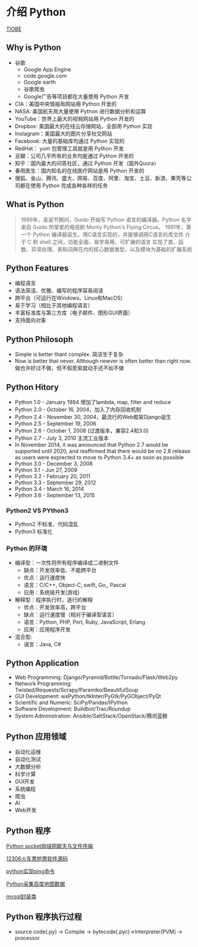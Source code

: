 # 介绍 Python

[TIOBE](https://www.tiobe.com/tiobe-index/)

## Why is Python

* 谷歌
  * Google App Engine
  * code.google.com
  * Google earth
  * 谷歌爬虫
  * Google广告等项目都在大量使用 Python 开发
* CIA：美国中央情报局网站用 Python 开发的
* NASA: 美国航天局大量使用 Python 进行数据分析和运算
* YouTube：世界上最大的视频网站用 Python 开发的
* Dropbox: 美国最大的在线云存储网站，全部用 Python 实现
* Instagram：美国最大的图片分享社交网站
* Facebook: 大量的基础库均通过 Python 实现的
* RedHat： yum 包管理工具就是用 Python 开发
* 豆瓣：公司几乎所有的业务均是通过 Python 开发的
* 知乎：国内最大的问答社区，通过 Python 开发（国外Quora）
* 春雨医生：国内知名的在线医疗网站是用 Python 开发的
* 搜狐、金山、腾讯、盛大、网易、百度、阿里、淘宝、土豆、新浪、果壳等公司都在使用 Python 完成各种各样的任务

## What is Python

> 1989年，圣诞节期间，Guido 开始写 Python 语言的编译器。Python 名字来自 Guido 所挚爱的电视剧 Monty Python's Flying Circus。 1991年，第一个 Python 编译器诞生。用C语言实现的，并能够调用C语言的库文件 介于 C 和 shell 之间，功能全面、易学易用、可扩展的语言 实现了类、函数、异常处理、表和词典在内的核心数据类型，以及模块为基础的扩展系统

## Python Features

* 编程语言
* 语法简洁、优雅、编写的程序容易阅读
* 跨平台（可运行在Windows、Linux和MacOS）
* 易于学习（相比于其他编程语言）
* 丰富标准库与第三方库（电子邮件、图形GUI界面）
* 支持面向对象

## Python Philosoph

* Simple is better thant complex. 简洁生于复杂
* Now is better that never. Although newver is often better than right now. 做也许好过不做，但不假思索就动手还不如不做

## Python Hitory

* Python 1.0 - January 1994 增加了lambda, map, filter and reduce
* Python 2.0 - October 16, 2004，加入了内存回收机制
* Python 2.4 - November 30, 2004，最流行的Web框架Django诞生
* Python 2.5 - September 19, 2006
* Python 2.6 - October 1, 2008 \(过渡版本，兼容2.4和3.0\)
* Python 2.7 - July 3, 2010 主流工业版本
* In November 2014, it was announced that Python 2.7 would be supported until 2020, and reaffirmed that there would be no 2.8 release as users were exprected to move to Python 3.4+ as soon as possible
* Python 3.0 - December 3, 2008
* Python 3.1 - Jun 27, 2009
* Python 3.2 - February 20, 2011
* Python 3.3 - September 29, 2012
* Python 3.4 - March 16, 2014
* Python 3.6 - September 13, 2015

### Python2 VS PYthon3

* Python2 不标准，代码混乱
* Python3 标准化

### Python 的环境

* 编译型：一次性将所有程序编译成二进制文件
  * 缺点：开发效率低、不能跨平台
  * 优点：运行速度快
  * 语言：C/C++, Object-C, swift, Go,, Pascal
  * 应用：系统级开发\(游戏\)
* 解释型：程序执行时，逐行的解释
  * 优点：开发效率高，跨平台
  * 缺点：运行速度慢（相对于编译型语言）
  * 语言：Python, PHP, Perl, Ruby, JavaScript, Erlang
  * 应用：应用程序开发
* 混合型:
  * 语言：Java, C\#

## Python Application

* Web Programming: Django/Pyramid/Bottle/Tornado/Flask/Web2py
* Network Programming: Twisted/Requests/Scrapy/Paramiko/BeautifulSoup
* GUI Development: wxPython/tkInter/PyGtk/PyGObject/PyQt
* Scientific and Numeric: SciPy/Pandas/IPython
* Software Development: Buildbot/Trac/Roundup
* System Administration: Ansible/SaltStack/OpenStack/腾讯蓝鲸

## Python 应用领域

* 自动化运维
* 自动化测试
* 大数据分析
* 科学计算
* GUI开发
* 系统编程
* 爬虫
* AI
* Web开发

## Python 程序

[Python socket局域网聊天与文件传输](http://www.codesky.net/showhtml/22087.htm)

[12306火车票抢票软件源码](http://www.codesky.net/showhtml/25003.htm)

[python实现ping命令](http://www.codesky.net/showhtml/22088.htm)

[Python采集百度地图数据](http://www.codesky.net/showhtml/22392.htm)

[mysql封装类](http://www.codesky.net/showhtml/22391.htm)

## Python 程序执行过程

* source code\(.py\) -&gt; Compile -&gt; bytecode\(.pyc\)-&gt;Interpreter\(PVM\) -&gt; processor

